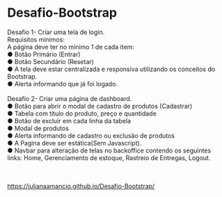 # Desafio-Bootstrap
Desafio 1- Criar uma tela de login. <br> 
Requisitos mínimos:<br> A página deve ter no mínimo 1 de cada item:<br>  ●	Botão Primário (Entrar)<br> ●	Botão Secundário (Resetar)<br> ●	A tela deve estar centralizada e responsiva utilizando os conceitos do Bootstrap.<br> ●	Alerta informando que já foi logado.<br><br>
Desafio 2-  Criar uma página de dashboard.<br>
● Botão para abrir o modal de cadastro de produtos (Cadastrar) <br>
● Tabela com título do produto, preço e quantidade <br> 
● Botão de excluir em cada linha da tabela<br> 
● Modal de produtos<br> 
● Alerta informando de cadastro ou exclusão de produtos<br> 
● A Pagina deve ser estática(Sem Javascript).<br>
● Navbar para alteração de telas no backoffice contendo os seguintes links: 
Home, Gerenciamento de estoque, Rastreio de Entregas, Logout.<br><br><br>
 
 
https://julianaamancio.github.io/Desafio-Bootstrap/

